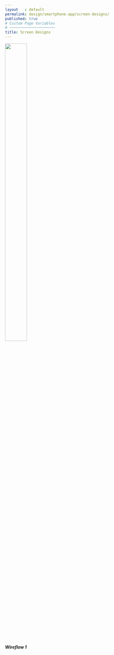 ```yaml
---
layout   : default
permalink: design/smartphone-app/screen-designs/
published: true
# Custom Page Variables
# ─────────────────────
title: Screen Designs
---
```

<div class="row">
  <div class="col-4">
<div class="card" style="width: 18rem;">
  <img class="card-img-top" src="{{ site.baseurl }}/Images/Screen/Screen1.png" width="50%" >
  <div class="card-body">
    <h5 class="card-title">Wireflow 1</h5>
  </div>